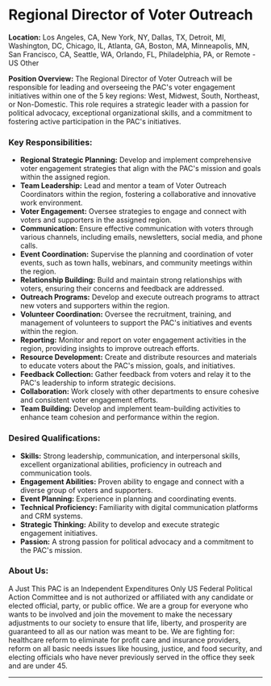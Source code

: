 # **Regional Director of Voter Outreach**

**Location:** Los Angeles, CA, New York, NY, Dallas, TX, Detroit, MI, Washington, DC, Chicago, IL, Atlanta, GA, Boston, MA, Minneapolis, MN, San Francisco, CA, Seattle, WA, Orlando, FL, Philadelphia, PA, or Remote - US Other

**Position Overview:**
The Regional Director of Voter Outreach will be responsible for leading and overseeing the PAC's voter engagement initiatives within one of the 5 key regions: West, Midwest, South, Northeast, or Non-Domestic. This role requires a strategic leader with a passion for political advocacy, exceptional organizational skills, and a commitment to fostering active participation in the PAC's initiatives.

### Key Responsibilities:
- **Regional Strategic Planning:** Develop and implement comprehensive voter engagement strategies that align with the PAC's mission and goals within the assigned region.
- **Team Leadership:** Lead and mentor a team of Voter Outreach Coordinators within the region, fostering a collaborative and innovative work environment.
- **Voter Engagement:** Oversee strategies to engage and connect with voters and supporters in the assigned region.
- **Communication:** Ensure effective communication with voters through various channels, including emails, newsletters, social media, and phone calls.
- **Event Coordination:** Supervise the planning and coordination of voter events, such as town halls, webinars, and community meetings within the region.
- **Relationship Building:** Build and maintain strong relationships with voters, ensuring their concerns and feedback are addressed.
- **Outreach Programs:** Develop and execute outreach programs to attract new voters and supporters within the region.
- **Volunteer Coordination:** Oversee the recruitment, training, and management of volunteers to support the PAC's initiatives and events within the region.
- **Reporting:** Monitor and report on voter engagement activities in the region, providing insights to improve outreach efforts.
- **Resource Development:** Create and distribute resources and materials to educate voters about the PAC's mission, goals, and initiatives.
- **Feedback Collection:** Gather feedback from voters and relay it to the PAC's leadership to inform strategic decisions.
- **Collaboration:** Work closely with other departments to ensure cohesive and consistent voter engagement efforts.
- **Team Building:** Develop and implement team-building activities to enhance team cohesion and performance within the region.

### Desired Qualifications:
- **Skills:** Strong leadership, communication, and interpersonal skills, excellent organizational abilities, proficiency in outreach and communication tools.
- **Engagement Abilities:** Proven ability to engage and connect with a diverse group of voters and supporters.
- **Event Planning:** Experience in planning and coordinating events.
- **Technical Proficiency:** Familiarity with digital communication platforms and CRM systems.
- **Strategic Thinking:** Ability to develop and execute strategic engagement initiatives.
- **Passion:** A strong passion for political advocacy and a commitment to the PAC's mission.

### About Us:
A Just This PAC is an Independent Expenditures Only US Federal Political Action Committee and is not authorized or affiliated with any candidate or elected official, party, or public office. We are a group for everyone who wants to be involved and join the movement to make the necessary adjustments to our society to ensure that life, liberty, and prosperity are guaranteed to all as our nation was meant to be. We are fighting for: healthcare reform to eliminate for profit care and insurance providers, reform on all basic needs issues like housing, justice, and food security, and electing officials who have never previously served in the office they seek and are under 45.

---
